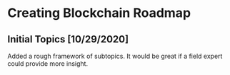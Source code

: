 # Creating Blockchain Roadmap

## Initial Topics [10/29/2020]

Added a rough framework of subtopics. It would be great if a field expert could provide more insight.